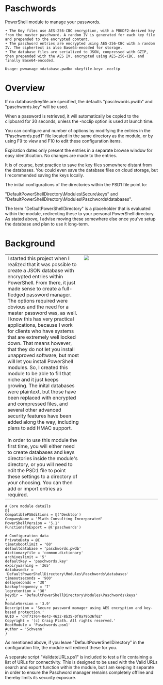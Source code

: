 # Paschwords
PowerShell module to manage your passwords. 

    • The Key files use AES-256-CBC encryption, with a PBKDF2-derived key from the master paschword. A random IV is generated for each key file and prepended to the encrypted content.
    • The paschword entries are encrypted using AES-256-CBC with a random IV. The ciphertext is also Base64-encoded for storage.
    • The database files are serialized to JSON, compressed with GZIP, then prepended with the AES IV, encrypted using AES-256-CBC, and finally Base64-encoded.

    Usage: pwmanage <database.pwdb> <keyfile.key> -noclip

# Overview
If no database/keyfile are specified, the defaults "paschwords.pwdb" and "paschwords.key" will be used.

When a password is retrieved, it will automatically be copied to the clipboard for 30 seconds, unless the -noclip option is used at launch time.

You can configure and number of options by modifying the entries in the "Paschwords.psd1" file located in the same directory as the module, or by using F9 to view and F10 to edit these configuration items.

Expiration dates only present the entries in a separate browse window for easy identification. No changes are made to the entries.

It is of course, best practice to save the key files somewhere distant from the databases. You could even save the database files on cloud storage, but I recommended saving the keys locally.

The initial configurations of the directories within the PSD1 file point to:

"DefaultPowerShellDirectory\Modules\Secure\keys" and "DefaultPowerShellDirectory\Modules\Paschwords\databases".

The term "DefaultPowerShellDirectory" is a placeholder that is evaluated within the module, redirecting these to your personal PowerShell directory. As stated above, I advise moving these somewhere else once you've setup the database and plan to use it long-term.

# Background
<table border=0><td valign=top width=50%>
I started this project when I realized that it was possible to create a JSON database with encrypted entries within PowerShell.
From there, it just made sense to create a full-fledged password manager.
The options required were obvious and the need for a master password was, as well.
I know this has very practical applications, because I work for clients who have systems that are extremely well locked down.
That means however, that they do not let you install unapproved software, but most will let you install PowerShell modules.
So, I created this module to be able to fill that niche and it just keeps growing.
The inital databases were plaintext, but those have been replaced with encrypted and compressed files, and several other advanced security features have been added along the way, including plans to add HMAC support.
<br><br>
In order to use this module the first time, you will either need to create databases and keys directories inside the module's directory,
or you will need to edit the PSD1 file to point these settings to a directory of your choosing.
You can then add or import entries as required.
</td>
<td valign=top width=50%><img src="https://raw.githubusercontent.com/Schvenn/Secure/refs/heads/main/screenshots/Main%20Menu.png"></td>
</table>

    # Core module details
    @{
    CompatiblePSEditions = @('Desktop')
    CompanyName = 'Plath Consulting Incorporated'
    PowerShellVersion = '5.1'
    FunctionsToExport = @('paschwords')
    
    # Configuration data
    PrivateData = @{
    timetobootlimit = '60'
    defaultdatabase = 'paschwords.pwdb'
    dictionaryfile = 'common.dictionary'
    archiveslimit = '5'
    defaultkey = 'paschwords.key'
    expirywarning = '365'
    databasedir = 'DefaultPowerShellDirectory\Modules\Paschwords\databases'
    timeoutseconds = '900'
    delayseconds = '30'
    backupfrequency = '7'
    logretention = '30'
    keydir = 'DefaultPowerShellDirectory\Modules\Paschwords\keys'
    }
    ModuleVersion = '3.9'
    Description = 'Secure password manager using AES encryption and key-based protection.'
    GUID = 'd4f71764-0e43-4632-8b35-0f0a79b36f62'
    Copyright = '(c) Craig Plath. All rights reserved.'
    RootModule = 'Paschwords.psm1'
    Author = 'Schvenn'
    }


As mentioned above, if you leave "DefaultPowerShellDirectory" in the configuration file, the module will redirect these for you.

A separate script "ValidateURLs.ps1" is included to test a file containing a list of URLs for connectivity. This is designed to be used with the Valid URLs search and export function within the module, but I am keeping it separate in order to ensure the Paschword manager remains completely offline and thereby limits its security exposure.
